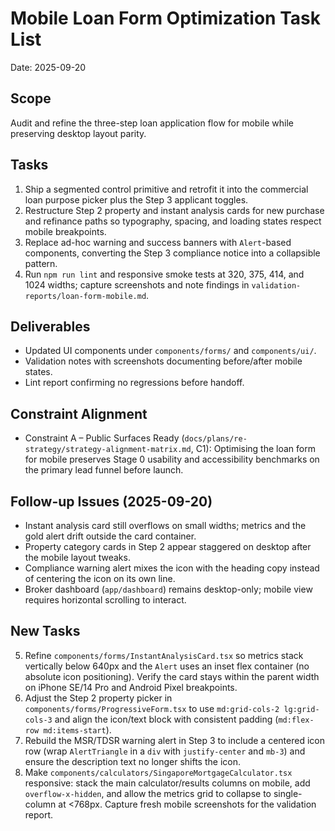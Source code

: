 # Mobile Loan Form Optimization Task List
Date: 2025-09-20

## Scope
Audit and refine the three-step loan application flow for mobile while preserving desktop layout parity.

## Tasks
1. Ship a segmented control primitive and retrofit it into the commercial loan purpose picker plus the Step 3 applicant toggles.
2. Restructure Step 2 property and instant analysis cards for new purchase and refinance paths so typography, spacing, and loading states respect mobile breakpoints.
3. Replace ad-hoc warning and success banners with `Alert`-based components, converting the Step 3 compliance notice into a collapsible pattern.
4. Run `npm run lint` and responsive smoke tests at 320, 375, 414, and 1024 widths; capture screenshots and note findings in `validation-reports/loan-form-mobile.md`.

## Deliverables
- Updated UI components under `components/forms/` and `components/ui/`.
- Validation notes with screenshots documenting before/after mobile states.
- Lint report confirming no regressions before handoff.

## Constraint Alignment

- Constraint A – Public Surfaces Ready (`docs/plans/re-strategy/strategy-alignment-matrix.md`, C1): Optimising the loan form for mobile preserves Stage 0 usability and accessibility benchmarks on the primary lead funnel before launch.

## Follow-up Issues (2025-09-20)
- Instant analysis card still overflows on small widths; metrics and the gold alert drift outside the card container.
- Property category cards in Step 2 appear staggered on desktop after the mobile layout tweaks.
- Compliance warning alert mixes the icon with the heading copy instead of centering the icon on its own line.
- Broker dashboard (`app/dashboard`) remains desktop-only; mobile view requires horizontal scrolling to interact.

## New Tasks
5. Refine `components/forms/InstantAnalysisCard.tsx` so metrics stack vertically below 640px and the `Alert` uses an inset flex container (no absolute icon positioning). Verify the card stays within the parent width on iPhone SE/14 Pro and Android Pixel breakpoints.
6. Adjust the Step 2 property picker in `components/forms/ProgressiveForm.tsx` to use `md:grid-cols-2 lg:grid-cols-3` and align the icon/text block with consistent padding (`md:flex-row md:items-start`).
7. Rebuild the MSR/TDSR warning alert in Step 3 to include a centered icon row (wrap `AlertTriangle` in a `div` with `justify-center` and `mb-3`) and ensure the description text no longer shifts the icon.
8. Make `components/calculators/SingaporeMortgageCalculator.tsx` responsive: stack the main calculator/results columns on mobile, add `overflow-x-hidden`, and allow the metrics grid to collapse to single-column at <768px. Capture fresh mobile screenshots for the validation report.
